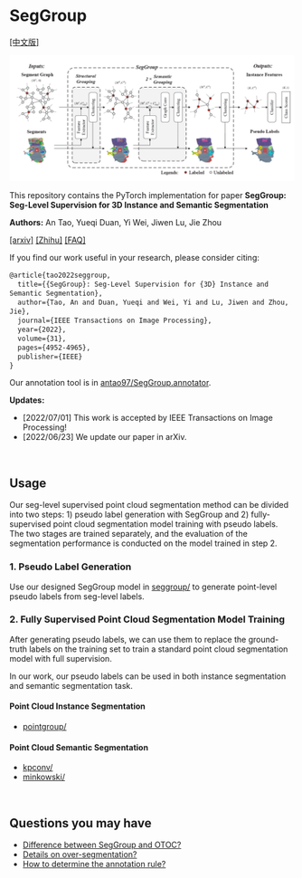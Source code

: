 # SegGroup

[[中文版]](README_zh.md)

<p float="left">
    <img src="image/SegGroup.png" width="800"/>
</p>

This repository contains the PyTorch implementation for paper **SegGroup: Seg-Level Supervision for 3D Instance and Semantic Segmentation**

**Authors:** An Tao, Yueqi Duan, Yi Wei, Jiwen Lu, Jie Zhou

[[arxiv]](https://arxiv.org/abs/2012.10217) [[Zhihu]](https://zhuanlan.zhihu.com/p/536482202) [[FAQ]](FAQ.md)

If you find our work useful in your research, please consider citing:
```
@article{tao2022seggroup,
  title={{SegGroup}: Seg-Level Supervision for {3D} Instance and Semantic Segmentation},
  author={Tao, An and Duan, Yueqi and Wei, Yi and Lu, Jiwen and Zhou, Jie},
  journal={IEEE Transactions on Image Processing},
  year={2022},
  volume={31},
  pages={4952-4965},
  publisher={IEEE}
}
```

Our annotation tool is in [antao97/SegGroup.annotator](https://github.com/AnTao97/SegGroup.annotator).

**Updates:** 

- [2022/07/01] This work is accepted by IEEE Transactions on Image Processing!
- [2022/06/23] We update our paper in arXiv.

&nbsp;
## Usage

Our seg-level supervised point cloud segmentation method can be divided into two steps: 1) pseudo label generation with SegGroup and 2) fully-supervised point cloud segmentation model training with pseudo labels. The two stages are trained separately, and the evaluation of the segmentation performance is conducted on the model trained in step 2.

### 1. Pseudo Label Generation

Use our designed SegGroup model in [seggroup/](seggroup/) to generate point-level pseudo labels from seg-level labels.

### 2. Fully Supervised Point Cloud Segmentation Model Training

After generating pseudo labels, we can use them to replace the ground-truth labels on the training set to train a standard point cloud segmentation model with full supervision.

In our work, our pseudo labels can be used in both instance segmentation and semantic segmentation task.

#### Point Cloud Instance Segmentation

- [pointgroup/](pointgroup/)

#### Point Cloud Semantic Segmentation

- [kpconv/](kpconv/)
- [minkowski/](minkowski/)

&nbsp;
## Questions you may have

- [Difference between SegGroup and OTOC?](https://github.com/antao97/SegGroup/blob/main/FAQ.md#difference-between-seggroup-and-otoc)
- [Details on over-segmentation?](https://github.com/antao97/SegGroup/blob/main/FAQ.md#details-on-over-segmentation)
- [How to determine the annotation rule?](https://github.com/antao97/SegGroup/blob/main/FAQ.md#how-to-determine-the-annotation-rule)
